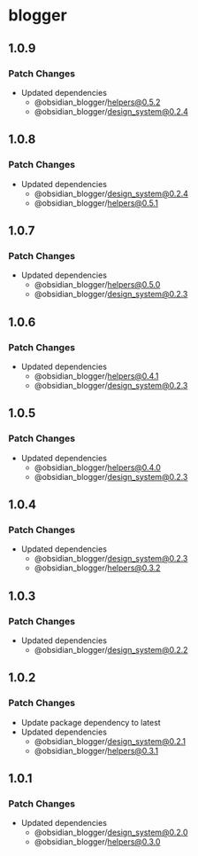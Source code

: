 # blogger

## 1.0.9

### Patch Changes

- Updated dependencies
    - @obsidian_blogger/helpers@0.5.2
    - @obsidian_blogger/design_system@0.2.4

## 1.0.8

### Patch Changes

- Updated dependencies
    - @obsidian_blogger/design_system@0.2.4
    - @obsidian_blogger/helpers@0.5.1

## 1.0.7

### Patch Changes

- Updated dependencies
    - @obsidian_blogger/helpers@0.5.0
    - @obsidian_blogger/design_system@0.2.3

## 1.0.6

### Patch Changes

- Updated dependencies
    - @obsidian_blogger/helpers@0.4.1
    - @obsidian_blogger/design_system@0.2.3

## 1.0.5

### Patch Changes

- Updated dependencies
    - @obsidian_blogger/helpers@0.4.0
    - @obsidian_blogger/design_system@0.2.3

## 1.0.4

### Patch Changes

- Updated dependencies
    - @obsidian_blogger/design_system@0.2.3
    - @obsidian_blogger/helpers@0.3.2

## 1.0.3

### Patch Changes

- Updated dependencies
    - @obsidian_blogger/design_system@0.2.2

## 1.0.2

### Patch Changes

- Update package dependency to latest
- Updated dependencies
    - @obsidian_blogger/design_system@0.2.1
    - @obsidian_blogger/helpers@0.3.1

## 1.0.1

### Patch Changes

- Updated dependencies
    - @obsidian_blogger/design_system@0.2.0
    - @obsidian_blogger/helpers@0.3.0
